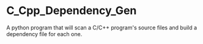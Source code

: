 # C_Cpp_Dependency_Gen
A python program that will scan a C/C++ program's source files and build a dependency file for each one.
